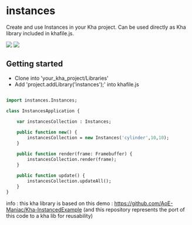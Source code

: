 # instances

Create and use Instances in your Kha project. Can be used directly as Kha library included in khafile.js.  

![](http://i.imgur.com/3qUdCZo.png?2)
![](http://i.imgur.com/huPiahP.png?1)

## Getting started
- Clone into 'your_kha_project/Libraries'
- Add 'project.addLibrary('instances');' into khafile.js
``` hx

import instances.Instances;

class InstancesApplication {
	
	var instancesCollection : Instances;

	public function new() {
		instancesCollection = new Instances('cylinder',10,10);
    }

	public function render(frame: Framebuffer) {
		instancesCollection.render(frame);
    }
	
	public function update() {
		instancesCollection.updateAll();
	}
}

```

info : this kha library is based on this demo : https://github.com/AoE-Maniac/Kha-InstancedExample
(and this repository represents the port of this code to a kha lib for reusability) 
